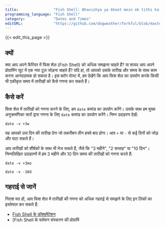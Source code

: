```yaml
---
title:                "Fish Shell: Bhavishya ya bhoot mein ek tithi ka ganana"
programming_language: "Fish Shell"
category:             "Dates and Times"
editURL:              "https://github.com/dogweather/forkful/blob/master/content/hi/fish-shell/calculating-a-date-in-the-future-or-past.md"
---
```


{{< edit_this_page >}}

## क्यों

क्या आप अपने कैरियर में फिश शेल (Fish Shell) को अधिक समझना चाहते हैं? या शायद आप अपने प्रोग्रामिंग सूट में एक नया टूल जोड़ना चाहते हैं? यदि हां, तो आपको उसके तारीख और समय के साथ काम करना आनंददायक हो सकता है। इस ब्लॉग पोस्ट में, हम देखेंगे कि आप फिश शेल का उपयोग करके किसी भी एकीकृत समय में तारीखों को कैसे गणना कर सकते हैं।

## कैसे करें

फिश शेल में तारीखों को गणना करने के लिए, हम `date` कमांड का उपयोग करेंगे। उसके साथ हम मुख्य अनुक्रमणिका चारों द्वारा गणना के लिए `date` कमांड का उपयोग करेंगे। निम्न उदाहरण देखें:

```Fish Shell
date -v +3w
```

यह आपको उस दिन की तारीख देगा जो तकरीबन तीन हफ्ते बाद होगा। आप `+` या `-` से कई दिनों को जोड़ और घटा सकते हैं।

आप तारीखों को शीर्षकों के साथ भी भेज सकते हैं, जैसे कि "3 महीने", "2 सप्ताह" या "10 दिन"। निम्नलिखित उदाहरणों में हम 3 महीने और 10 दिन समय की तारीखों को गणना करते हैं:

```Fish Shell
date -v +3mo
```

```Fish Shell
date -v -10d
```

## गहराई से जानें

निराश मत हों, आप फिश शेल में तारीखों की गणना को अधिक गहराई से समझने के लिए इन लिंकों का इस्तेमाल कर सकते हैं:

- [Fish Shell के डॉक्यूमेंटेशन](https://fishshell.com/docs/current/cmds/date.html)
- [Fish Shell के वर्तमान संस्करण की प्रोग्रामिं